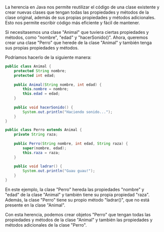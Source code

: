 La herencia en Java nos permite reutilizar el código de una clase existente y crear nuevas clases que tengan todas las propiedades y métodos de la clase original, además de sus propias propiedades y métodos adicionales. Esto nos permite escribir código más eficiente y fácil de mantener.

Si necesitasemos una clase "Animal" que tuviera ciertas propiedades y métodos, como "nombre", "edad" y "hacerSonido()". Ahora, queremos crear una clase "Perro" que herede de la clase "Animal" y también tenga sus propias propiedades y métodos.

Podríamos hacerlo de la siguiente manera:
```java
public class Animal {
    protected String nombre;
    protected int edad;
    
    public Animal(String nombre, int edad) {
        this.nombre = nombre;
        this.edad = edad;
    }
    
    public void hacerSonido() {
        System.out.println("Haciendo sonido...");
    }
}

public class Perro extends Animal {
    private String raza;
    
    public Perro(String nombre, int edad, String raza) {
        super(nombre, edad);
        this.raza = raza;
    }
    
    public void ladrar() {
        System.out.println("Guau guau!");
    }
}
```
En este ejemplo, la clase "Perro" hereda las propiedades "nombre" y "edad" de la clase "Animal" y también tiene su propia propiedad "raza". Además, la clase "Perro" tiene su propio método "ladrar()", que no está presente en la clase "Animal".

Con esta herencia, podemos crear objetos "Perro" que tengan todas las propiedades y métodos de la clase "Animal" y también las propiedades y métodos adicionales de la clase "Perro". 